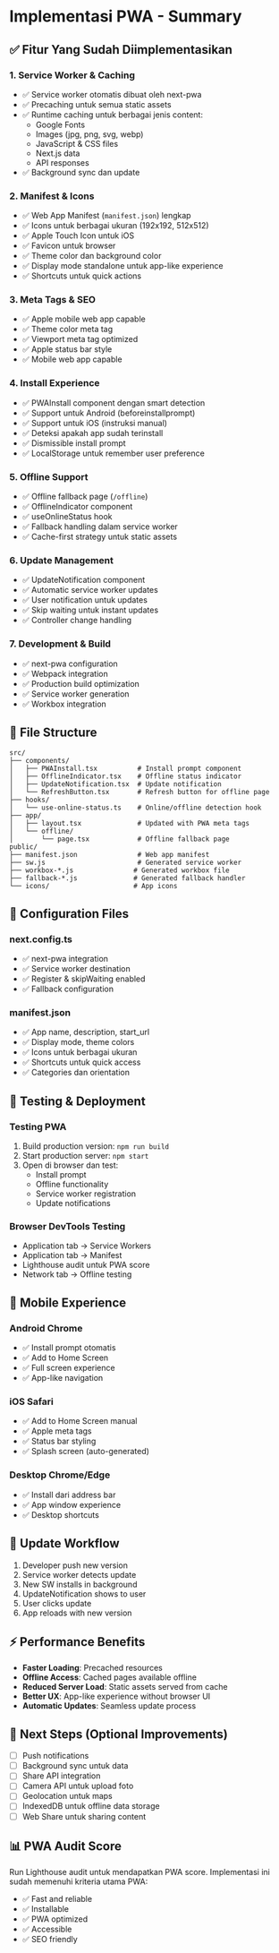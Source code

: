 # Implementasi PWA - Summary

## ✅ Fitur Yang Sudah Diimplementasikan

### 1. **Service Worker & Caching**
- ✅ Service worker otomatis dibuat oleh next-pwa
- ✅ Precaching untuk semua static assets
- ✅ Runtime caching untuk berbagai jenis content:
  - Google Fonts
  - Images (jpg, png, svg, webp)
  - JavaScript & CSS files
  - Next.js data
  - API responses
- ✅ Background sync dan update

### 2. **Manifest & Icons**
- ✅ Web App Manifest (`manifest.json`) lengkap
- ✅ Icons untuk berbagai ukuran (192x192, 512x512)
- ✅ Apple Touch Icon untuk iOS
- ✅ Favicon untuk browser
- ✅ Theme color dan background color
- ✅ Display mode standalone untuk app-like experience
- ✅ Shortcuts untuk quick actions

### 3. **Meta Tags & SEO**
- ✅ Apple mobile web app capable
- ✅ Theme color meta tag
- ✅ Viewport meta tag optimized
- ✅ Apple status bar style
- ✅ Mobile web app capable

### 4. **Install Experience**
- ✅ PWAInstall component dengan smart detection
- ✅ Support untuk Android (beforeinstallprompt)
- ✅ Support untuk iOS (instruksi manual)
- ✅ Deteksi apakah app sudah terinstall
- ✅ Dismissible install prompt
- ✅ LocalStorage untuk remember user preference

### 5. **Offline Support**
- ✅ Offline fallback page (`/offline`)
- ✅ OfflineIndicator component
- ✅ useOnlineStatus hook
- ✅ Fallback handling dalam service worker
- ✅ Cache-first strategy untuk static assets

### 6. **Update Management**
- ✅ UpdateNotification component
- ✅ Automatic service worker updates
- ✅ User notification untuk updates
- ✅ Skip waiting untuk instant updates
- ✅ Controller change handling

### 7. **Development & Build**
- ✅ next-pwa configuration
- ✅ Webpack integration
- ✅ Production build optimization
- ✅ Service worker generation
- ✅ Workbox integration

## 📁 File Structure

```
src/
├── components/
│   ├── PWAInstall.tsx          # Install prompt component
│   ├── OfflineIndicator.tsx    # Offline status indicator
│   ├── UpdateNotification.tsx  # Update notification
│   └── RefreshButton.tsx       # Refresh button for offline page
├── hooks/
│   └── use-online-status.ts    # Online/offline detection hook
├── app/
│   ├── layout.tsx              # Updated with PWA meta tags
│   └── offline/
│       └── page.tsx            # Offline fallback page
public/
├── manifest.json               # Web app manifest
├── sw.js                       # Generated service worker
├── workbox-*.js               # Generated workbox file
├── fallback-*.js              # Generated fallback handler
└── icons/                     # App icons
```

## 🔧 Configuration Files

### next.config.ts
- ✅ next-pwa integration
- ✅ Service worker destination
- ✅ Register & skipWaiting enabled
- ✅ Fallback configuration

### manifest.json
- ✅ App name, description, start_url
- ✅ Display mode, theme colors
- ✅ Icons untuk berbagai ukuran
- ✅ Shortcuts untuk quick access
- ✅ Categories dan orientation

## 🚀 Testing & Deployment

### Testing PWA
1. Build production version: `npm run build`
2. Start production server: `npm start`
3. Open di browser dan test:
   - Install prompt
   - Offline functionality
   - Service worker registration
   - Update notifications

### Browser DevTools Testing
- Application tab → Service Workers
- Application tab → Manifest
- Lighthouse audit untuk PWA score
- Network tab → Offline testing

## 📱 Mobile Experience

### Android Chrome
- ✅ Install prompt otomatis
- ✅ Add to Home Screen
- ✅ Full screen experience
- ✅ App-like navigation

### iOS Safari
- ✅ Add to Home Screen manual
- ✅ Apple meta tags
- ✅ Status bar styling
- ✅ Splash screen (auto-generated)

### Desktop Chrome/Edge
- ✅ Install dari address bar
- ✅ App window experience
- ✅ Desktop shortcuts

## 🔄 Update Workflow

1. Developer push new version
2. Service worker detects update
3. New SW installs in background
4. UpdateNotification shows to user
5. User clicks update
6. App reloads with new version

## ⚡ Performance Benefits

- **Faster Loading**: Precached resources
- **Offline Access**: Cached pages available offline
- **Reduced Server Load**: Static assets served from cache
- **Better UX**: App-like experience without browser UI
- **Automatic Updates**: Seamless update process

## 🎯 Next Steps (Optional Improvements)

- [ ] Push notifications
- [ ] Background sync untuk data
- [ ] Share API integration
- [ ] Camera API untuk upload foto
- [ ] Geolocation untuk maps
- [ ] IndexedDB untuk offline data storage
- [ ] Web Share untuk sharing content

## 📊 PWA Audit Score

Run Lighthouse audit untuk mendapatkan PWA score. Implementasi ini sudah memenuhi kriteria utama PWA:
- ✅ Fast and reliable
- ✅ Installable
- ✅ PWA optimized
- ✅ Accessible
- ✅ SEO friendly
